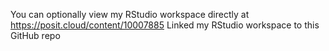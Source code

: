 You can optionally view my RStudio workspace directly at https://posit.cloud/content/10007885
Linked my RStudio workspace to this GitHub repo

